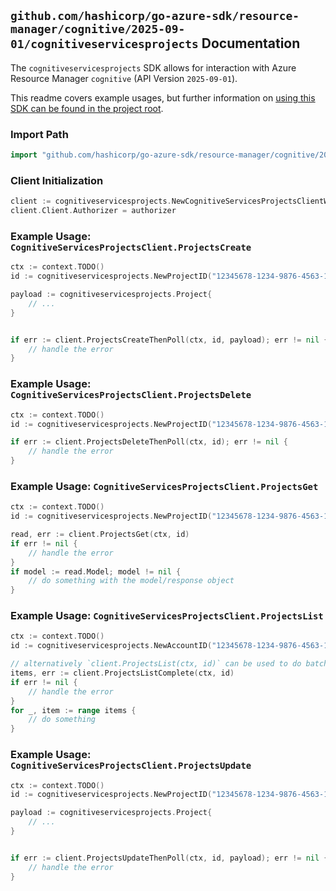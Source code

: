 
## `github.com/hashicorp/go-azure-sdk/resource-manager/cognitive/2025-09-01/cognitiveservicesprojects` Documentation

The `cognitiveservicesprojects` SDK allows for interaction with Azure Resource Manager `cognitive` (API Version `2025-09-01`).

This readme covers example usages, but further information on [using this SDK can be found in the project root](https://github.com/hashicorp/go-azure-sdk/tree/main/docs).

### Import Path

```go
import "github.com/hashicorp/go-azure-sdk/resource-manager/cognitive/2025-09-01/cognitiveservicesprojects"
```


### Client Initialization

```go
client := cognitiveservicesprojects.NewCognitiveServicesProjectsClientWithBaseURI("https://management.azure.com")
client.Client.Authorizer = authorizer
```


### Example Usage: `CognitiveServicesProjectsClient.ProjectsCreate`

```go
ctx := context.TODO()
id := cognitiveservicesprojects.NewProjectID("12345678-1234-9876-4563-123456789012", "example-resource-group", "accountName", "projectName")

payload := cognitiveservicesprojects.Project{
	// ...
}


if err := client.ProjectsCreateThenPoll(ctx, id, payload); err != nil {
	// handle the error
}
```


### Example Usage: `CognitiveServicesProjectsClient.ProjectsDelete`

```go
ctx := context.TODO()
id := cognitiveservicesprojects.NewProjectID("12345678-1234-9876-4563-123456789012", "example-resource-group", "accountName", "projectName")

if err := client.ProjectsDeleteThenPoll(ctx, id); err != nil {
	// handle the error
}
```


### Example Usage: `CognitiveServicesProjectsClient.ProjectsGet`

```go
ctx := context.TODO()
id := cognitiveservicesprojects.NewProjectID("12345678-1234-9876-4563-123456789012", "example-resource-group", "accountName", "projectName")

read, err := client.ProjectsGet(ctx, id)
if err != nil {
	// handle the error
}
if model := read.Model; model != nil {
	// do something with the model/response object
}
```


### Example Usage: `CognitiveServicesProjectsClient.ProjectsList`

```go
ctx := context.TODO()
id := cognitiveservicesprojects.NewAccountID("12345678-1234-9876-4563-123456789012", "example-resource-group", "accountName")

// alternatively `client.ProjectsList(ctx, id)` can be used to do batched pagination
items, err := client.ProjectsListComplete(ctx, id)
if err != nil {
	// handle the error
}
for _, item := range items {
	// do something
}
```


### Example Usage: `CognitiveServicesProjectsClient.ProjectsUpdate`

```go
ctx := context.TODO()
id := cognitiveservicesprojects.NewProjectID("12345678-1234-9876-4563-123456789012", "example-resource-group", "accountName", "projectName")

payload := cognitiveservicesprojects.Project{
	// ...
}


if err := client.ProjectsUpdateThenPoll(ctx, id, payload); err != nil {
	// handle the error
}
```
